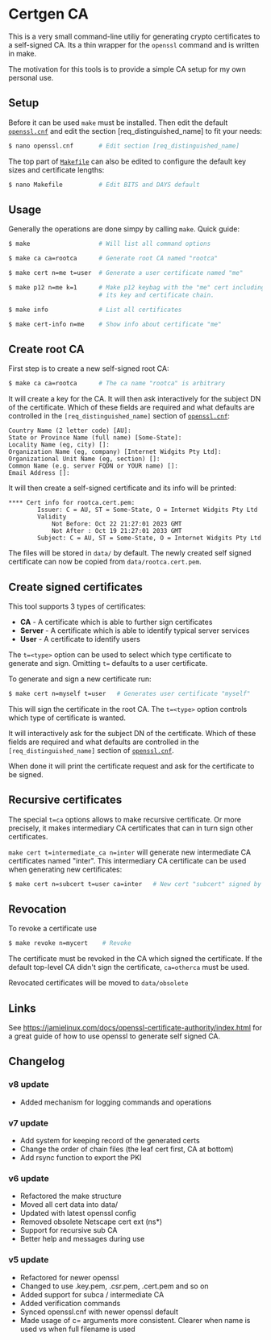 # Certgen CA

This is a very small command-line utiliy for generating crypto certificates to
a self-signed CA. Its a thin wrapper for the `openssl` command and is written
in make.

The motivation for this tools is to provide a simple CA setup for my own
personal use.

## Setup

Before it can be used `make` must be installed. Then edit
the default [`openssl.cnf`](openssl.cnf) and edit the section
[req_distinguished_name] to fit your needs:

```sh
$ nano openssl.cnf       # Edit section [req_distinguished_name]
```

The top part of [`Makefile`](Makefile) can also be edited to configure
the default key sizes and certificate lengths:

```sh
$ nano Makefile          # Edit BITS and DAYS default
```

## Usage

Generally the operations are done simpy by calling `make`. Quick guide:

```sh
$ make                   # Will list all command options

$ make ca ca=rootca      # Generate root CA named "rootca"

$ make cert n=me t=user  # Generate a user certificate named "me"

$ make p12 n=me k=1      # Make p12 keybag with the "me" cert including
                         # its key and certificate chain.

$ make info              # List all certificates

$ make cert-info n=me    # Show info about certificate "me"
```

## Create root CA 

First step is to create a new self-signed root CA:

```sh
$ make ca ca=rootca      # The ca name "rootca" is arbitrary
```
It will create a key for the CA. It will then ask
interactively for the subject DN of the certificate. Which of these
fields are required and what defaults are controlled in the
`[req_distinguished_name]` section of [`openssl.cnf`](openssl.cnf):

```
Country Name (2 letter code) [AU]:
State or Province Name (full name) [Some-State]:
Locality Name (eg, city) []:
Organization Name (eg, company) [Internet Widgits Pty Ltd]:
Organizational Unit Name (eg, section) []:
Common Name (e.g. server FQDN or YOUR name) []:
Email Address []:
```

It will then create a self-signed certificate and its info will be printed:

```
**** Cert info for rootca.cert.pem:
        Issuer: C = AU, ST = Some-State, O = Internet Widgits Pty Ltd
        Validity
            Not Before: Oct 22 21:27:01 2023 GMT
            Not After : Oct 19 21:27:01 2033 GMT
        Subject: C = AU, ST = Some-State, O = Internet Widgits Pty Ltd
```

The files will be stored in `data/` by default. The newly created self
signed certificate can now be copied from `data/rootca.cert.pem`.


## Create signed certificates

This tool supports 3 types of certificates:

  * **CA** - A certificate which is able to further sign certificates
  * **Server** - A certificate which is able to identify typical server services
  * **User** - A certificate to identify users

The `t=<type>` option can be used to select which type certificate to generate
and sign. Omitting `t=` defaults to a user certificate.

To generate and sign a new certificate run:

```sh
$ make cert n=myself t=user   # Generates user certificate "myself"
```

This will sign the certificate in the root CA. The `t=<type>` option controls
which type of certificate is wanted.

It will interactively ask for the subject DN of the certificate. Which of these
fields are required and what defaults are controlled in the
`[req_distinguished_name]` section of [`openssl.cnf`](openssl.cnf).

When done it will print the certificate request and ask for the certificate to
be signed.


## Recursive certificates

The special `t=ca` options allows to make recursive certificate. Or more
precisely, it makes intermediary CA certificates that can in turn sign other
certificates.

`make cert t=intermediate_ca n=inter` will generate new intermediate CA
certificates named "inter". This intermediary CA certificate can be used when
generating new certificates:

```sh
$ make cert n=subcert t=user ca=inter   # New cert "subcert" signed by "inter"
```


## Revocation

To revoke a certificate use

```sh
$ make revoke n=mycert    # Revoke
```

The certificate must be revoked in the CA which signed the certificate. If the
default top-level CA didn't sign the certificate, `ca=otherca` must be used.

Revocated certificates will be moved to `data/obsolete`


## Links

See https://jamielinux.com/docs/openssl-certificate-authority/index.html
for a great guide of how to use openssl to generate self signed CA.


## Changelog

### v8 update

* Added mechanism for logging commands and operations

### v7 update

* Add system for keeping record of the generated certs
* Change the order of chain files (the leaf cert first, CA at bottom)
* Add rsync function to export the PKI

### v6 update

* Refactored the make structure
* Moved all cert data into data/
* Updated with latest openssl config
* Removed obsolete Netscape cert ext (ns*)
* Support for recursive sub CA
* Better help and messages during use

### v5 update

* Refactored for newer openssl
* Changed to use .key.pem, .csr.pem, .cert.pem and so on
* Added support for subca / intermediate CA
* Added verification commands
* Synced openssl.cnf with newer openssl default
* Made usage of c= arguments more consistent. Clearer when name is used vs when
  full filename is used

